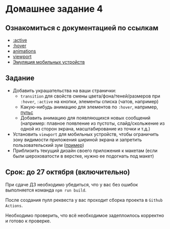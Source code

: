 # Домашнее задание 4

## Ознакомиться с документацией по ссылкам

- [:active](https://developer.mozilla.org/ru/docs/Web/CSS/:active)
- [:hover](https://developer.mozilla.org/ru/docs/Web/CSS/:hover)
- [animations](https://developer.mozilla.org/ru/docs/Web/CSS/CSS_Animations/Ispolzovanie_CSS_animatciy)
- [viewport](https://developer.mozilla.org/ru/docs/Glossary/Viewport)
- [Эмуляция мобильных устройств](https://developers.google.com/web/tools/chrome-devtools/device-mode/)

## Задание

- Добавить украшательства на ваши странички:
  - `transition` для свойств смены цвета/фона/теней/размеров при `:hover`, `:active` на кнопки, элементы списка (чатов, например)
  - Какую-нибудь анимацию для элементов по `:hover`, например, [пульс](https://codepen.io/olam/pen/zcqea)
  - Добавить анимацию для появляющихся новых сообщений (например: плавное появление из пустоты, слайд/скольжение из одной из сторон экрана, масштабирование из точки и т.д.)
- Установить `viewport` для мобильных устройств, чтобы ограничить зону видимости приложения шириной экрана и запретить пользовательский зум ([пример](https://www.w3docs.com/snippets/css/how-to-disable-zoom-on-a-mobile-web-page-using-html-and-css.html))
- Приблизить текущий дизайн своего приложения к макетам (если были шероховатости в верстке, нужно ее подогнать под макет)

## Срок: до 27 октября (включительно)

При сдаче ДЗ необходимо убедиться, что у вас без ошибок выполняется команда `npm run build`.

После создания пулл реквеста у вас проходит сборка проекта в `Github Actions`.

Необходимо проверить, что всё необходимое задеплоилось корректно и готово к проверке.
